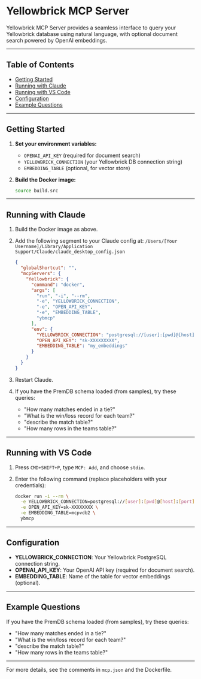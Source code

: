 
# Yellowbrick MCP Server

Yellowbrick MCP Server provides a seamless interface to query your Yellowbrick database using natural language, with optional document search powered by OpenAI embeddings.

---

## Table of Contents

- [Getting Started](#getting-started)
- [Running with Claude](#running-with-claude)
- [Running with VS Code](#running-with-vs-code)
- [Configuration](#configuration)
- [Example Questions](#example-questions)

---

## Getting Started

1. **Set your environment variables:**
   - `OPENAI_API_KEY` (required for document search)
   - `YELLOWBRICK_CONNECTION` (your Yellowbrick DB connection string)
   - `EMBEDDING_TABLE` (optional, for vector store)

2. **Build the Docker image:**
   ```sh
   source build.src
   ```

---

## Running with Claude


1. Build the Docker image as above.
2. Add the following segment to your Claude config at:
   `/Users/[Your Username]/Library/Application Support/Claude/claude_desktop_config.json`

   ```json
   {
     "globalShortcut": "",
     "mcpServers": {
       "Yellowbrick": {
         "command": "docker",
         "args": [
           "run", "-i", "--rm",
           "-e", "YELLOWBRICK_CONNECTION",
           "-e", "OPEN_API_KEY",
           "-e", "EMBEDDING_TABLE",
           "ybmcp"
         ],
         "env": {
           "YELLOWBRICK_CONNECTION": "postgresql://[user]:[pwd]@[host]:[port]/[dbname]",
           "OPEN_API_KEY": "sk-XXXXXXXXX",
           "EMBEDDING_TABLE": "my_embeddings"
         }
       }
     }
   }
   ```

3. Restart Claude.
4. If you have the PremDB schema loaded (from samples), try these queries:
   - "How many matches ended in a tie?"
   - "What is the win/loss record for each team?"
   - "describe the match table?"
   - "How many rows in the teams table?"

---

## Running with VS Code

1. Press `CMD+SHIFT+P`, type `MCP: Add`, and choose `stdio`.
2. Enter the following command (replace placeholders with your credentials):

   ```sh
   docker run -i --rm \
     -e YELLOWBRICK_CONNECTION=postgresql://[user]:[pwd]@[host]:[port]/[dbname] \
     -e OPEN_API_KEY=sk-XXXXXXXX \
     -e EMBEDDING_TABLE=mcpvdb2 \
     ybmcp
   ```

---

## Configuration

- **YELLOWBRICK_CONNECTION**: Your Yellowbrick PostgreSQL connection string.
- **OPENAI_API_KEY**: Your OpenAI API key (required for document search).
- **EMBEDDING_TABLE**: Name of the table for vector embeddings (optional).

---

## Example Questions

If you have the PremDB schema loaded (from samples), try these queries:
   - "How many matches ended in a tie?"
   - "What is the win/loss record for each team?"
   - "describe the match table?"
   - "How many rows in the teams table?"


---

For more details, see the comments in `mcp.json` and the Dockerfile.

